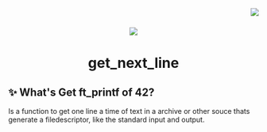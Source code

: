  <img align="right" src="https://badge42.herokuapp.com/api/project/idavoli-/ftprintf" />
<h1></h1>

<div align="center">
  <img  src="https://game.42sp.org.br/static/assets/achievements/ft_printfm.png" />
  <h1>get_next_line</h1>
</div>

## :sparkles: What's Get ft_printf of 42?

Is a function to get one line a time of text in a archive or other souce thats generate a filedescriptor, like the standard input and output.

